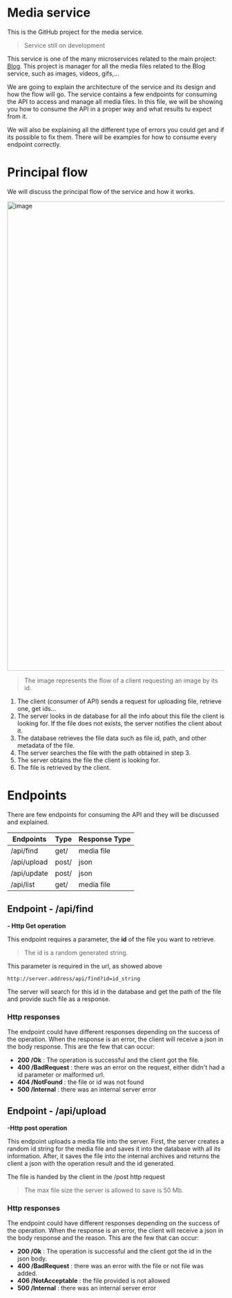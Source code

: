 # Media service
This is the GitHub project for the media service.
> Service still on development

This service is one of the many microservices related to the main project: [Blog](https://github.com/strozz1/Blog).
This project is manager for all the media files related to the Blog service, such as images, videos, gifs,...

We are going to explain the architecture of the service and its design and how the flow will go.
The service contains a few endpoints for consuming the API to access and manage all media files. 
In this file, we will be showing you how to consume the API in a proper way and what results tu expect from it. 

We will also be explaining all the different type of errors you could get and if its possible to fix them.
There will be examples for how to consume every endpoint correctly.


# Principal flow
We will discuss the principal flow of the service and how it works.

<img width="1085" alt="image" src="https://github.com/strozz1/image-service/assets/64174178/a67b04ac-f53d-4eef-bd04-ca01164a98f3">


> The image represents the flow of a client requesting an image by its id.

1.  The client (consumer of API) sends a request for uploading file, retrieve one, get ids...
2. The server looks in de database for all the info about this file the client is looking for. If the file does not exists, the server notifies the client about it.
3. The database retrieves the file data such as file id, path, and other metadata of the file.
4. The server searches the file with the path obtained in step 3.
5. The server obtains the file the client is looking for.
6. The file is retrieved by the client.

# Endpoints 
There are few endpoints for consuming the API and they will be discussed and explained.

|Endpoints|Type| Response Type
|--|--|--|
| /api/find | get/ | media file
| /api/upload | post/ | json
| /api/update | post/ | json
| /api/list | get/ | media file

## Endpoint - /api/find
**- Http Get operation**

This endpoint requires a parameter, the **id** of the file you want to retrieve.
>The id is a random generated string.

This parameter is required in the url, as showed above

    http://server.address/api/find?id=id_string


The server will search for this id in the database and get the path of the file and provide such file as a response.
### Http responses

The endpoint could have different responses depending on the success of the operation.
When the response is an error, the client will receive a json in the body response.
This are the few that can occur:

 - **200 /Ok** : The operation is successful and the client got the file.
 - **400 /BadRequest** : there was an error on the request, either didn't had a id parameter or malformed url.
 - **404 /NotFound** : the file or id was not found
 - **500 /Internal** : there was an internal server error
 
## Endpoint - /api/upload
**-Http post operation**

This endpoint uploads a media file into the server. First, the server creates a random id string for the media file and saves it into the database with all its information. After, it saves the file into the internal archives and returns the client a json with the operation result and the id generated.

The file is handed by the client in the /post http request
> The max file size the server is allowed to save is 50 Mb.
### Http responses
The endpoint could have different responses depending on the success of the operation.
When the response is an error, the client will receive a json in the body response and the reason.
This are the few that can occur:
 - **200 /Ok** : The operation is successful and the client got the id in the json body.
 - **400 /BadRequest** : there was an error with the file or not file was added.
 - **406 /NotAcceptable** :  the file provided is not allowed
 - **500 /Internal** : there was an internal server error

